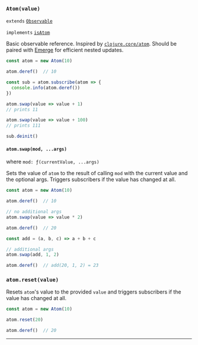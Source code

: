 ### `Atom(value)`

`extends` [`Observable`](#-observable-)

`implements` [`isAtom`](#-isatom-value-)

Basic observable reference. Inspired by
[`clojure.core/atom`](https://clojuredocs.org/clojure.core/atom).
Should be paired with [Emerge](https://github.com/Mitranim/emerge)
for efficient nested updates.

```js
const atom = new Atom(10)

atom.deref()  // 10

const sub = atom.subscribe(atom => {
  console.info(atom.deref())
})

atom.swap(value => value + 1)
// prints 11

atom.swap(value => value + 100)
// prints 111

sub.deinit()
```

#### `atom.swap(mod, ...args)`

where `mod: ƒ(currentValue, ...args)`

Sets the value of `atom` to the result of calling `mod` with the current value
and the optional args. Triggers subscribers if the value has changed at all.

```js
const atom = new Atom(10)

atom.deref()  // 10

// no additional args
atom.swap(value => value * 2)

atom.deref()  // 20

const add = (a, b, c) => a + b + c

// additional args
atom.swap(add, 1, 2)

atom.deref()  // add(20, 1, 2) = 23
```

### `atom.reset(value)`

Resets `atom`'s value to the provided `value` and triggers subscribers if the
value has changed at all.

```js
const atom = new Atom(10)

atom.reset(20)

atom.deref()  // 20
```

---
